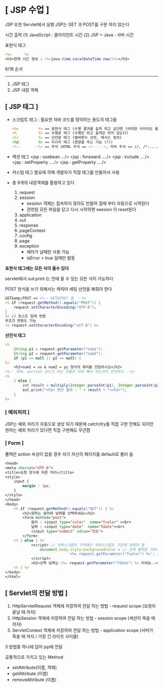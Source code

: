 # [ JSP 수업 ]

JSP 또한 Servlet에서 실행
JSP는 GET 과 POST를 구분 하지 않는다

시간 출력
(1) JavaScript : 클라이언트 시간
(2) JSP + Java : 서버 시간

표현식 태그

```JSP
<%=      %>
<h3>현재 시간 정보 : <%=java.time.LocalDateTime.now()%></h3>
```



6/18 순서

------------------------------------------------------------------------

1. JSP 태그
2. JSP 내장 객체

## [ JSP 태그 ]

- 스크립트 태그 : 필요한 자바 코드를 정의하는 용도의 태그들

  ```JSP
  <%=         %> == 표현식 태그 (수행 결과를 출력 하고 싶다면 (어떠한 식이라도 올 수 있다))
  <%          %> == 수행문 태그 (수행만 하고 출력은 하지 않는다)
  <%!         %> == 선언문 태그 (멤버변수 선언, 메서드 정의)
  <%@         %> == 지시자 태그 (영향을 주는 기능 (?))
  <%--      --%> == 주석 (HTML 주석 == <!-- -->, 자바 주석 == //, /*.....*/)
  ```

- 액션 태그
  <jsp : usebean .../>
  <jsp : foraward ..../>
  <jsp : include ..../>
  <jsp : setProperty ..../>
  <jsp : getProperty ..../>
- 커스텀 태그
  팔요에 의해 개발자가 직접 태그를 만들어서 사용
- 총 9개의 내장객체를 활용하고 있다
  1. request
  2. session
     - session 객체는 접속하지 않아도 만들어 질때 부터 자동으로 시작된다
     - 관련된 모든 파일을 닫고 다시 시작하면 seesion 이 reset된다
  3. application
  4. out
  5. response
  6. pageContext
  7. config
  8. page
  9. exception
     - 에러가 날때만 사용 가능
     - isError = true 일때만 발동

**표현식 태그에는 모든 식이 올수 있다**

servlet에서 out.print (); 안에 올 수 있는 모든 식이 가능하다

POST 방식을 쓰기 위해서는 캐릭터 세팅 선언을 해줘야 한다

```jsp
GET&amp;POST => <%-- GET&POST 중  --%>
<% if (request.getMethod().equals("POST")) {
	request.setCharacterEncoding("UTF-8");
}
%> // 포스트 일때 변환
무조건 변환도 가능
<% request.setCharacterEncoding("utf-8") %>
```



**선언식 태그**

```jsp
<%
	String p1 = request.getParameter("num1");
	String p2 = request.getParameter("num2");
	if (p1 == null || p2 == null) {
%>
	<h2>num1 = xx & num2 = yy 형식의 쿼리를 전달하시오</h2> 
<%-- 자바, servlet 코드가 아닌 것들은 따로 빼서 하는것이 안전하다 --%>
<%		
	} else {
		int result = multiply(Integer.parseInt(p1), Integer.parseInt(p2));
		out.print("<h2> 연산 결과 : " + result + "</h2>");
	}
%>
```

### [ 예외처리 ]

JSP는 예외 처리가 자동으로 생성 되기 때문에 catch/try를 직접 구현 안해도 되지만 원하는 예외 처리가 있다면 직접 구현해도 무관함

### [ Form ]

폼택은 action 속성이 없을 경우 자기 자신의 페이지를 default로 불러 옴



```jsp
<head>
<meta charset="UTF-8">
<title>요청 방식에 따른 처리</title>
<style>
	input {
		margin : 3px;
	}
</style>
</head>
<body>
	<% if (request.getMethod().equals("GET")) { %>
		<h2>원하는 칼라와 날짜를 선택하세요</h2>
		<form method="post">
			칼라 : <input type="color"  name="fcolor" ><br>
			날짜 : <input type="date"  name="fdate"><br>
			<input type="submit" value="전송">
		</form>
	<% } else { %>	
			<script> // 자바스크립트 구역에선 자바스크립트 구문에 마춰야 함
				document.body.style.backgroundColor = // 전체 블럭은 자바스크립트로 실행
					         '<%= request.getParameter("fcolor") %>'; // jsp는 웹페이지에 동적으로 넣어준다
			</script>
			<h2>선택 날짜는 <%= request.getParameter("fdate") %> 이네요..</h2>
	<% } %>
</body>
</html>

```

## [ Servlet의 전달 방법 ]

1. HttpServletRequest 객체에 저장하여 전달 하는 방법 - request scope (요청이 끝날 때 까지)
2. HttpSession 객체에 저장하여 전달 하는 방법 - session scope (세션이 죽을 때 까지)
3. ServletContext 객체에 저장하여 전달 하는 방법 - application scope (서버가 죽을 때 까지 / 가장 긴 라이프 사이클)

3 방법중 하나에 담아 jsp에 전달

공통적으로 가지고 있는 Method

- setAttribute(이름, 객체)
- getAttirbute (이름)
- removeAttribute (이름)